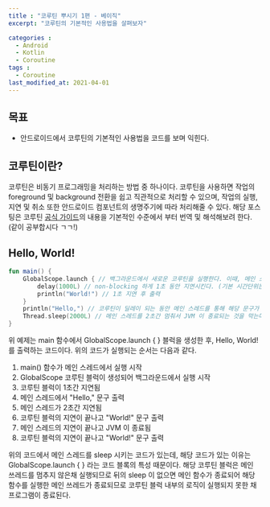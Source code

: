 ```yaml
---
title : "코루틴 뿌시기 1편 - 베이직"
excerpt: "코루틴의 기본적인 사용법을 살펴보자"

categories :
  - Android
  - Kotlin 
  - Coroutine  
tags : 
  - Coroutine  
last_modified_at: 2021-04-01
---
```

## 목표

- 안드로이드에서 코루틴의 기본적인 사용법을 코드를 보며 익힌다.

## 코루틴이란?

코루틴은 비동기 프로그래밍을 처리하는 방법 중 하나이다. 코루틴을 사용하면 작업의 foreground 및 background 전환을 쉽고 직관적으로 처리할 수 있으며, 작업의 실행, 지연 및 취소 또한 안드로이드 컴포넌트의 생명주기에 따라 처리해줄 수 있다. 해당 포스팅은 코루틴 [공식 가이드](https://kotlinlang.org/docs/coroutines-basics.html)의 내용을 기본적인 수준에서 부터 번역 및 해석해보려 한다. (같이 공부합시다 ㄱㄱ!) 

## Hello, World!

```kotlin
fun main() {
    GlobalScope.launch { // 백그라운드에서 새로운 코루틴을 실행한다. 이때, 메인 스레드는 계속 동작한다.
        delay(1000L) // non-blocking 하게 1초 동안 지연시킨다. (기본 시간단위는 ms 임)
        println("World!") // 1초 지연 후 출력
    }
    println("Hello,") // 코루틴이 딜레이 되는 동안 메인 스레드를 통해 해당 문구가 출력됨
    Thread.sleep(2000L) // 메인 스레드를 2초간 멈춰서 JVM 이 종료되는 것을 막는다. 
}
```

위 예제는 main 함수에서 GlobalScope.launch { } 블럭을 생성한 후, Hello, World! 를 출력하는 코드이다. 위의 코드가 실행되는 순서는 다음과 같다. 

1. main() 함수가 메인 스레드에서 실행 시작 
2. GlobalScope 코루틴 블럭이 생성되어 백그라운드에서 실행 시작 
3. 코루틴 블럭이 1초간 지연됨 
4. 메인 스레드에서 "Hello," 문구 출력
5. 메인 스레드가 2초간 지연됨 
6. 코루틴 블럭의 지연이 끝나고 "World!" 문구 출력
7. 메인 스레드의 지연이 끝나고 JVM 이 종료됨 
6. 코루틴 블럭의 지연이 끝나고 "World!" 문구 출력

위의 코드에서 메인 스레드를 sleep 시키는 코드가 있는데, 해당 코드가 있는 이유는 GlobalScope.launch { } 라는 코드 블록의 특성 때문이다. 해당 코루틴 블럭은 메인 쓰레드를 멈추지 않은채 실행되므로 뒤의 sleep 이 없으면 메인 함수가 종료되어 해당 함수를 실행한 메인 쓰레드가 종료되므로 코루틴 블럭 내부의 로직이 실행되지 못한 채 프로그램이 종료된다. 

